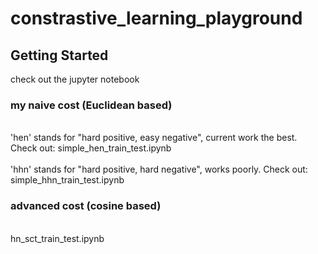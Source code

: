 # constrastive_learning_playground



<!-- GETTING STARTED -->
## Getting Started
check out the jupyter notebook


### my naive cost (Euclidean based)
<br>'hen' stands for "hard positive, easy negative", current work the best. Check out: simple_hen_train_test.ipynb</br>
<br>'hhn' stands for "hard positive, hard negative", works poorly. Check out: simple_hhn_train_test.ipynb</br>

### advanced cost (cosine based)
<br> hn_sct_train_test.ipynb</br>



